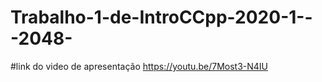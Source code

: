 # Trabalho-1-de-IntroCCpp-2020-1---2048-

#link do video de apresentação <https://youtu.be/7Most3-N4IU>

